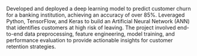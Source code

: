 Developed and deployed a deep learning model to predict customer churn for a banking institution, achieving an accuracy of over 85%. Leveraged Python, TensorFlow, and Keras to build an Artificial Neural Network (ANN) that identifies customers at high risk of leaving. The project involved end-to-end data preprocessing, feature engineering, model training, and performance evaluation to provide actionable insights for customer retention strategies.

